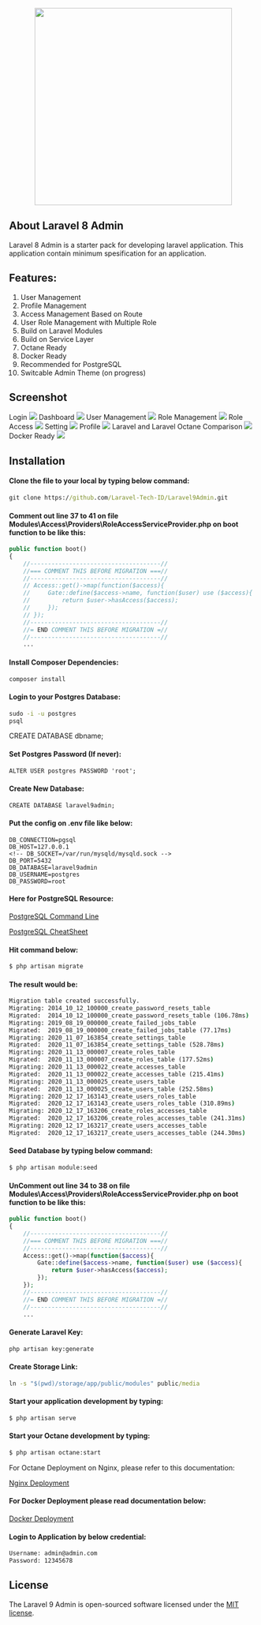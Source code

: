 <p align="center"><a href="https://laravel.com" target="_blank"><img src="https://raw.githubusercontent.com/Laravel-Tech-ID/Laravel9Admin/master/public/images/Laravel%209%20Admin.png" width="400"></a></p>

<p align="center">

</p>

## About Laravel 8 Admin
Laravel 8 Admin is a starter pack for developing laravel application. This application contain minimum spesification for an application.

## Features:
1. User Management
2. Profile Management
3. Access Management Based on Route
4. User Role Management with Multiple Role
5. Build on Laravel Modules
6. Build on Service Layer
7. Octane Ready
8. Docker Ready
9. Recommended for PostgreSQL
10. Switcable Admin Theme (on progress)

## Screenshot
Login
<img src="https://raw.githubusercontent.com/Laravel-Tech-ID/Laravel9Admin/master/public/images/Login.png">
Dashboard
<img src="https://raw.githubusercontent.com/Laravel-Tech-ID/Laravel9Admin/master/public/images/Dashboard.png">
User Management
<img src="https://raw.githubusercontent.com/Laravel-Tech-ID/Laravel9Admin/master/public/images/User%20Management.png">
Role Management
<img src="https://raw.githubusercontent.com/Laravel-Tech-ID/Laravel9Admin/master/public/images/Role%20Management.png">
Role Access
<img src="https://raw.githubusercontent.com/Laravel-Tech-ID/Laravel9Admin/master/public/images/Role%20Access.png">
Setting
<img src="https://raw.githubusercontent.com/Laravel-Tech-ID/Laravel9Admin/master/public/images/Setting.png">
Profile
<img src="https://raw.githubusercontent.com/Laravel-Tech-ID/Laravel9Admin/master/public/images/Profile.png">
Laravel and Laravel Octane Comparison
<img src="https://raw.githubusercontent.com/Laravel-Tech-ID/Laravel9Admin/master/public/images/Laravel%20Octane.png">
Docker Ready
<img src="https://raw.githubusercontent.com/Laravel-Tech-ID/Laravel9Admin/master/public/images/Docker.png">

## Installation
#### Clone the file to your local by typing below command:
```cmd
git clone https://github.com/Laravel-Tech-ID/Laravel9Admin.git
```
#### Comment out line 37 to 41 on file Modules\Access\Providers\RoleAccessServiceProvider.php on boot function to be like this:
```php
public function boot()
{
    //-------------------------------------//
    //=== COMMENT THIS BEFORE MIGRATION ===//
    //-------------------------------------//
    // Access::get()->map(function($access){
    //     Gate::define($access->name, function($user) use ($access){
    //         return $user->hasAccess($access);
    //     });
    // });
    //-------------------------------------//
    //= END COMMENT THIS BEFORE MIGRATION =//
    //-------------------------------------//
    ...
```
#### Install Composer Dependencies:
```cmd
composer install
```
#### Login to your Postgres Database:
```cmd
sudo -i -u postgres
psql
```
CREATE DATABASE dbname;
#### Set Postgres Password (If never):
```cmd
ALTER USER postgres PASSWORD 'root';
```
#### Create New Database:
```cmd
CREATE DATABASE laravel9admin;
```
#### Put the config on .env file like below:
```
DB_CONNECTION=pgsql
DB_HOST=127.0.0.1
<!-- DB_SOCKET=/var/run/mysqld/mysqld.sock -->
DB_PORT=5432
DB_DATABASE=laravel9admin
DB_USERNAME=postgres
DB_PASSWORD=root

```
#### Here for PostgreSQL Resource:
<a href="https://www.postgresqltutorial.com/psql-commands/">PostgreSQL Command Line</a>

<a href="https://www.postgresqltutorial.com/wp-content/uploads/2018/03/PostgreSQL-Cheat-Sheet.pdf">PostgreSQL CheatSheet</a>
#### Hit command below:
```cmd
$ php artisan migrate
```
#### The result would be:
```cmd
Migration table created successfully.
Migrating: 2014_10_12_100000_create_password_resets_table
Migrated:  2014_10_12_100000_create_password_resets_table (106.78ms)
Migrating: 2019_08_19_000000_create_failed_jobs_table
Migrated:  2019_08_19_000000_create_failed_jobs_table (77.17ms)
Migrating: 2020_11_07_163854_create_settings_table
Migrated:  2020_11_07_163854_create_settings_table (528.78ms)
Migrating: 2020_11_13_000007_create_roles_table
Migrated:  2020_11_13_000007_create_roles_table (177.52ms)
Migrating: 2020_11_13_000022_create_accesses_table
Migrated:  2020_11_13_000022_create_accesses_table (215.41ms)
Migrating: 2020_11_13_000025_create_users_table
Migrated:  2020_11_13_000025_create_users_table (252.58ms)
Migrating: 2020_12_17_163143_create_users_roles_table
Migrated:  2020_12_17_163143_create_users_roles_table (310.89ms)
Migrating: 2020_12_17_163206_create_roles_accesses_table
Migrated:  2020_12_17_163206_create_roles_accesses_table (241.31ms)
Migrating: 2020_12_17_163217_create_users_accesses_table
Migrated:  2020_12_17_163217_create_users_accesses_table (244.30ms)
```
#### Seed Database by typing below command:
```cmd
$ php artisan module:seed
```
#### UnComment out line 34 to 38 on file Modules\Access\Providers\RoleAccessServiceProvider.php on boot function to be like this:
```php
public function boot()
{
    //-------------------------------------//
    //=== COMMENT THIS BEFORE MIGRATION ===//
    //-------------------------------------//
    Access::get()->map(function($access){
        Gate::define($access->name, function($user) use ($access){
            return $user->hasAccess($access);
        });
    });
    //-------------------------------------//
    //= END COMMENT THIS BEFORE MIGRATION =//
    //-------------------------------------//
    ...
```
#### Generate Laravel Key:
```cmd
php artisan key:generate
```
#### Create Storage Link:
```cmd
ln -s "$(pwd)/storage/app/public/modules" public/media
```
#### Start your application development by typing:
```cmd
$ php artisan serve
```
#### Start your Octane development by typing:
```cmd
$ php artisan octane:start
```
For Octane Deployment on Nginx, please refer to this documentation:

<a href="https://laravel.com/docs/9.x/octane#serving-your-application-via-nginx">Nginx Deployment</a>
#### For Docker Deployment please read documentation below:
<a href="https://github.com/Laravel-Tech-ID/laravel-octane-dockerfile">Docker Deployment</a>

#### Login to Application by below credential:
```cmd
Username: admin@admin.com
Password: 12345678
```
## License

The Laravel 9 Admin is open-sourced software licensed under the [MIT license](https://opensource.org/licenses/MIT).
